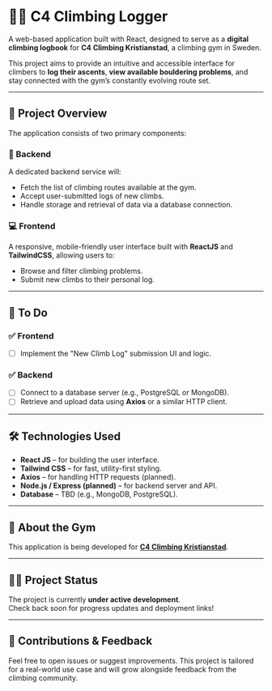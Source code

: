 # 🧗‍♂️ C4 Climbing Logger

A web-based application built with React, designed to serve as a **digital climbing logbook** for **C4 Climbing Kristianstad**, a climbing gym in Sweden.

This project aims to provide an intuitive and accessible interface for climbers to **log their ascents**, **view available bouldering problems**, and stay connected with the gym’s constantly evolving route set.

---

## 🚀 Project Overview

The application consists of two primary components:

### 🔧 Backend
A dedicated backend service will:
- Fetch the list of climbing routes available at the gym.
- Accept user-submitted logs of new climbs.
- Handle storage and retrieval of data via a database connection.

### 💻 Frontend
A responsive, mobile-friendly user interface built with **ReactJS** and **TailwindCSS**, allowing users to:
- Browse and filter climbing problems.
- Submit new climbs to their personal log.

---

## 📌 To Do

### ✅ Frontend
- [ ] Implement the "New Climb Log" submission UI and logic.

### ✅ Backend
- [ ] Connect to a database server (e.g., PostgreSQL or MongoDB).
- [ ] Retrieve and upload data using **Axios** or a similar HTTP client.

---

## 🛠️ Technologies Used

- **React JS** – for building the user interface.
- **Tailwind CSS** – for fast, utility-first styling.
- **Axios** – for handling HTTP requests (planned).
- **Node.js / Express (planned)** – for backend server and API.
- **Database** – TBD (e.g., MongoDB, PostgreSQL).

---

## 📍 About the Gym

This application is being developed for **[C4 Climbing Kristianstad](https://www.c4climbing.se/)**.

---

## 👷‍♀️ Project Status

The project is currently **under active development**.  
Check back soon for progress updates and deployment links!

---

## 📣 Contributions & Feedback

Feel free to open issues or suggest improvements. This project is tailored for a real-world use case and will grow alongside feedback from the climbing community.

